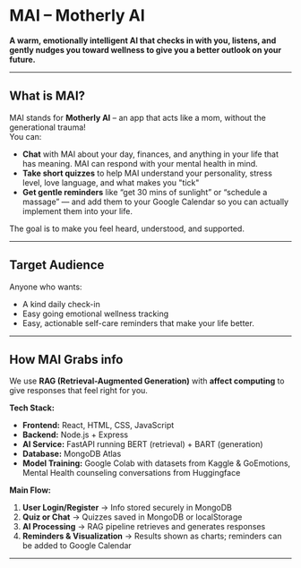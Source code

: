 # MAI – Motherly AI 

**A warm, emotionally intelligent AI that checks in with you, listens, and gently nudges you toward wellness to give you a better outlook on your future.**

---

## What is MAI?
MAI stands for **Motherly AI** – an app that acts like a mom, without the generational trauma!   
You can:
- **Chat** with MAI about your day, finances, and anything in your life that has meaning. MAI can respond with your mental health in mind.  
- **Take short quizzes** to help MAI understand your personality, stress level, love language, and what makes you "tick" 
- **Get gentle reminders** like “get 30 mins of sunlight” or “schedule a massage” — and add them to your Google Calendar so you can actually implement them into your life. 

The goal is to  make you feel heard, understood, and supported.

---

## Target Audience
Anyone who wants:
- A kind daily check-in
- Easy going emotional wellness tracking
- Easy, actionable self-care reminders that make your life better. 

---

##  How MAI Grabs info
We use **RAG (Retrieval-Augmented Generation)** with **affect computing** to give responses that feel right for you.

**Tech Stack:**
- **Frontend:** React, HTML, CSS, JavaScript
- **Backend:** Node.js + Express
- **AI Service:** FastAPI running BERT (retrieval) + BART (generation)
- **Database:** MongoDB Atlas
- **Model Training:** Google Colab with datasets from Kaggle & GoEmotions, Mental Health counseling conversations from Huggingface

**Main Flow:**
1. **User Login/Register** → Info stored securely in MongoDB  
2. **Quiz or Chat** → Quizzes saved in MongoDB or localStorage  
3. **AI Processing** → RAG pipeline retrieves and generates responses  
4. **Reminders & Visualization** → Results shown as charts; reminders can be added to Google Calendar  

---
